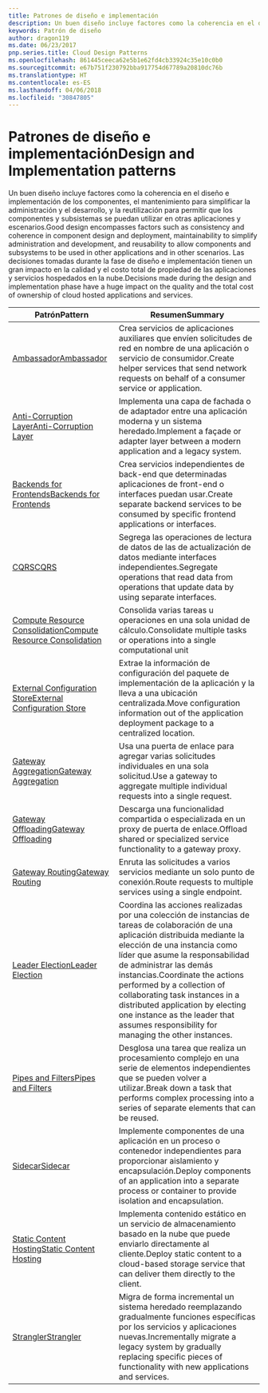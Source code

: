 ```yaml
---
title: Patrones de diseño e implementación
description: Un buen diseño incluye factores como la coherencia en el diseño e implementación de los componentes, el mantenimiento para simplificar la administración y el desarrollo, y la reutilización para permitir que los componentes y subsistemas se puedan utilizar en otras aplicaciones y escenarios. Las decisiones tomadas durante la fase de diseño e implementación tienen un gran impacto en la calidad y el costo total de propiedad de las aplicaciones y servicios hospedados en la nube.
keywords: Patrón de diseño
author: dragon119
ms.date: 06/23/2017
pnp.series.title: Cloud Design Patterns
ms.openlocfilehash: 861445ceeca62e5b1e62fd4cb33924c35e10c0b0
ms.sourcegitcommit: e67b751f230792bba917754d67789a20810dc76b
ms.translationtype: HT
ms.contentlocale: es-ES
ms.lasthandoff: 04/06/2018
ms.locfileid: "30847805"
---
```

# <a name="design-and-implementation-patterns"></a><span data-ttu-id="c5846-105">Patrones de diseño e implementación</span><span class="sxs-lookup"><span data-stu-id="c5846-105">Design and Implementation patterns</span></span>

<span data-ttu-id="c5846-106">Un buen diseño incluye factores como la coherencia en el diseño e implementación de los componentes, el mantenimiento para simplificar la administración y el desarrollo, y la reutilización para permitir que los componentes y subsistemas se puedan utilizar en otras aplicaciones y escenarios.</span><span class="sxs-lookup"><span data-stu-id="c5846-106">Good design encompasses factors such as consistency and coherence in component design and deployment, maintainability to simplify administration and development, and reusability to allow components and subsystems to be used in other applications and in other scenarios.</span></span> <span data-ttu-id="c5846-107">Las decisiones tomadas durante la fase de diseño e implementación tienen un gran impacto en la calidad y el costo total de propiedad de las aplicaciones y servicios hospedados en la nube.</span><span class="sxs-lookup"><span data-stu-id="c5846-107">Decisions made during the design and implementation phase have a huge impact on the quality and the total cost of ownership of cloud hosted applications and services.</span></span>


|                                <span data-ttu-id="c5846-108">Patrón</span><span class="sxs-lookup"><span data-stu-id="c5846-108">Pattern</span></span>                                 |                                                                                                      <span data-ttu-id="c5846-109">Resumen</span><span class="sxs-lookup"><span data-stu-id="c5846-109">Summary</span></span>                                                                                                       |
|------------------------------------------------------------------------|--------------------------------------------------------------------------------------------------------------------------------------------------------------------------------------------------------------------|
|                     [<span data-ttu-id="c5846-110">Ambassador</span><span class="sxs-lookup"><span data-stu-id="c5846-110">Ambassador</span></span>](../ambassador.md)                     |                                                         <span data-ttu-id="c5846-111">Crea servicios de aplicaciones auxiliares que envíen solicitudes de red en nombre de una aplicación o servicio de consumidor.</span><span class="sxs-lookup"><span data-stu-id="c5846-111">Create helper services that send network requests on behalf of a consumer service or application.</span></span>                                                          |
|          [<span data-ttu-id="c5846-112">Anti-Corruption Layer</span><span class="sxs-lookup"><span data-stu-id="c5846-112">Anti-Corruption Layer</span></span>](../anti-corruption-layer.md)          |                                                               <span data-ttu-id="c5846-113">Implementa una capa de fachada o de adaptador entre una aplicación moderna y un sistema heredado.</span><span class="sxs-lookup"><span data-stu-id="c5846-113">Implement a façade or adapter layer between a modern application and a legacy system.</span></span>                                                                |
|         [<span data-ttu-id="c5846-114">Backends for Frontends</span><span class="sxs-lookup"><span data-stu-id="c5846-114">Backends for Frontends</span></span>](../backends-for-frontends.md)         |                                                          <span data-ttu-id="c5846-115">Crea servicios independientes de back-end que determinadas aplicaciones de front-end o interfaces puedan usar.</span><span class="sxs-lookup"><span data-stu-id="c5846-115">Create separate backend services to be consumed by specific frontend applications or interfaces.</span></span>                                                          |
|                           [<span data-ttu-id="c5846-116">CQRS</span><span class="sxs-lookup"><span data-stu-id="c5846-116">CQRS</span></span>](../cqrs.md)                           |                                                         <span data-ttu-id="c5846-117">Segrega las operaciones de lectura de datos de las de actualización de datos mediante interfaces independientes.</span><span class="sxs-lookup"><span data-stu-id="c5846-117">Segregate operations that read data from operations that update data by using separate interfaces.</span></span>                                                         |
| [<span data-ttu-id="c5846-118">Compute Resource Consolidation</span><span class="sxs-lookup"><span data-stu-id="c5846-118">Compute Resource Consolidation</span></span>](../compute-resource-consolidation.md) |                                                                     <span data-ttu-id="c5846-119">Consolida varias tareas u operaciones en una sola unidad de cálculo.</span><span class="sxs-lookup"><span data-stu-id="c5846-119">Consolidate multiple tasks or operations into a single computational unit</span></span>                                                                      |
|   [<span data-ttu-id="c5846-120">External Configuration Store</span><span class="sxs-lookup"><span data-stu-id="c5846-120">External Configuration Store</span></span>](../external-configuration-store.md)   |                                                        <span data-ttu-id="c5846-121">Extrae la información de configuración del paquete de implementación de la aplicación y la lleva a una ubicación centralizada.</span><span class="sxs-lookup"><span data-stu-id="c5846-121">Move configuration information out of the application deployment package to a centralized location.</span></span>                                                         |
|            [<span data-ttu-id="c5846-122">Gateway Aggregation</span><span class="sxs-lookup"><span data-stu-id="c5846-122">Gateway Aggregation</span></span>](../gateway-aggregation.md)            |                                                                   <span data-ttu-id="c5846-123">Usa una puerta de enlace para agregar varias solicitudes individuales en una sola solicitud.</span><span class="sxs-lookup"><span data-stu-id="c5846-123">Use a gateway to aggregate multiple individual requests into a single request.</span></span>                                                                   |
|             [<span data-ttu-id="c5846-124">Gateway Offloading</span><span class="sxs-lookup"><span data-stu-id="c5846-124">Gateway Offloading</span></span>](../gateway-offloading.md)             |                                                                      <span data-ttu-id="c5846-125">Descarga una funcionalidad compartida o especializada en un proxy de puerta de enlace.</span><span class="sxs-lookup"><span data-stu-id="c5846-125">Offload shared or specialized service functionality to a gateway proxy.</span></span>                                                                       |
|                [<span data-ttu-id="c5846-126">Gateway Routing</span><span class="sxs-lookup"><span data-stu-id="c5846-126">Gateway Routing</span></span>](../gateway-routing.md)                |                                                                            <span data-ttu-id="c5846-127">Enruta las solicitudes a varios servicios mediante un solo punto de conexión.</span><span class="sxs-lookup"><span data-stu-id="c5846-127">Route requests to multiple services using a single endpoint.</span></span>                                                                            |
|                [<span data-ttu-id="c5846-128">Leader Election</span><span class="sxs-lookup"><span data-stu-id="c5846-128">Leader Election</span></span>](../leader-election.md)                | <span data-ttu-id="c5846-129">Coordina las acciones realizadas por una colección de instancias de tareas de colaboración de una aplicación distribuida mediante la elección de una instancia como líder que asume la responsabilidad de administrar las demás instancias.</span><span class="sxs-lookup"><span data-stu-id="c5846-129">Coordinate the actions performed by a collection of collaborating task instances in a distributed application by electing one instance as the leader that assumes responsibility for managing the other instances.</span></span> |
|              [<span data-ttu-id="c5846-130">Pipes and Filters</span><span class="sxs-lookup"><span data-stu-id="c5846-130">Pipes and Filters</span></span>](../pipes-and-filters.md)              |                                                     <span data-ttu-id="c5846-131">Desglosa una tarea que realiza un procesamiento complejo en una serie de elementos independientes que se pueden volver a utilizar.</span><span class="sxs-lookup"><span data-stu-id="c5846-131">Break down a task that performs complex processing into a series of separate elements that can be reused.</span></span>                                                      |
|                        [<span data-ttu-id="c5846-132">Sidecar</span><span class="sxs-lookup"><span data-stu-id="c5846-132">Sidecar</span></span>](../sidecar.md)                        |                                                  <span data-ttu-id="c5846-133">Implemente componentes de una aplicación en un proceso o contenedor independientes para proporcionar aislamiento y encapsulación.</span><span class="sxs-lookup"><span data-stu-id="c5846-133">Deploy components of an application into a separate process or container to provide isolation and encapsulation.</span></span>                                                  |
|         [<span data-ttu-id="c5846-134">Static Content Hosting</span><span class="sxs-lookup"><span data-stu-id="c5846-134">Static Content Hosting</span></span>](../static-content-hosting.md)         |                                                        <span data-ttu-id="c5846-135">Implementa contenido estático en un servicio de almacenamiento basado en la nube que puede enviarlo directamente al cliente.</span><span class="sxs-lookup"><span data-stu-id="c5846-135">Deploy static content to a cloud-based storage service that can deliver them directly to the client.</span></span>                                                        |
|                      [<span data-ttu-id="c5846-136">Strangler</span><span class="sxs-lookup"><span data-stu-id="c5846-136">Strangler</span></span>](../strangler.md)                      |                                         <span data-ttu-id="c5846-137">Migra de forma incremental un sistema heredado reemplazando gradualmente funciones específicas por los servicios y aplicaciones nuevas.</span><span class="sxs-lookup"><span data-stu-id="c5846-137">Incrementally migrate a legacy system by gradually replacing specific pieces of functionality with new applications and services.</span></span>                                          |

